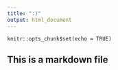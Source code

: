 ```yaml
---
title: ":)"
output: html_document
---
```


```{r setup, include=FALSE}
knitr::opts_chunk$set(echo = TRUE)
```

## This is a markdown file
